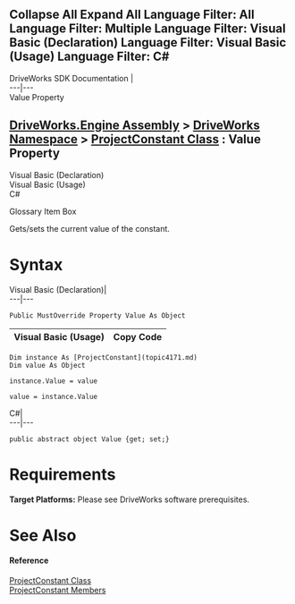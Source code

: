        

 Collapse All Expand All  Language Filter: All  Language Filter: Multiple  Language Filter: Visual Basic (Declaration) Language Filter: Visual Basic (Usage) Language Filter: C#  
---  
DriveWorks SDK Documentation  |   
---|---  
Value Property   
  
[DriveWorks.Engine Assembly](topic2156.md) > [DriveWorks Namespace](topic2159.md) > [ProjectConstant Class](topic4171.md) : Value Property  
---  
  
Visual Basic (Declaration)    
Visual Basic (Usage)    
C# 

Glossary Item Box

Gets/sets the current value of the constant. 

# Syntax

Visual Basic (Declaration)|   
---|---  
      
    
    Public MustOverride Property Value As Object  
  
Visual Basic (Usage)| Copy Code  
---|---  
      
    
    Dim instance As [ProjectConstant](topic4171.md)
    Dim value As Object
     
    instance.Value = value
     
    value = instance.Value  
  
C#|   
---|---  
      
    
    public abstract object Value {get; set;}  
  
# Requirements

**Target Platforms:** Please see DriveWorks software prerequisites.

# See Also

#### Reference

[ProjectConstant Class](topic4171.md)   
[ProjectConstant Members](topic4172.md)


